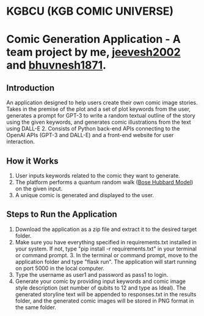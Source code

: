 # KGBCU (KGB COMIC UNIVERSE)
# Comic Generation Application - A team project by me, [jeevesh2002](https://github.com/jeevesh2002) and [bhuvnesh1871](https://github.com/bhuvnesh1871).  


## Introduction
An application designed to help users create their own comic image stories. Takes in the premise of the plot and a set of plot keywords from the user, generates a prompt for GPT-3 to write a random textual outline of the story using the given keywords, and generates comic illustrations from the text using DALL-E 2. Consists of Python back-end APIs connecting to the OpenAI APIs (GPT-3 and DALL-E) and a front-end website for user interaction.  




## How it Works
1. User inputs keywords related to the comic they want to generate.
2. The platform performs a quantum random walk ([Bose Hubbard Model](https://en.wikipedia.org/wiki/Bose%E2%80%93Hubbard_model)) on the given input.  
3. A unique comic is generated and displayed to the user.  

## Steps to Run the Application
1. Download the application as a zip file and extract it to the desired target folder.  
2. Make sure you have everything specified in requirements.txt installed in your system. If not, type "pip install -r requirements.txt" in your terminal or command prompt.    3. In the terminal or command prompt, move to the application folder and type "flask run". The application will start running on port 5000 in the local computer.  
4. Type the username as user1 and password as pass1 to login.  
5. Generate your comic by providing input keywords and comic image style description (set number of qubits to 12 and type as Ideal). The generated storyline text will be appended to responses.txt in the results folder, and the generated comic images will be stored in PNG format in the same folder.
